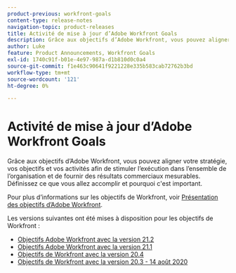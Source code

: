 ```yaml
---
product-previous: workfront-goals
content-type: release-notes
navigation-topic: product-releases
title: Activité de mise à jour d’Adobe Workfront Goals
description: Grâce aux objectifs d’Adobe Workfront, vous pouvez aligner votre stratégie, vos objectifs et vos activités afin de stimuler l’exécution dans l’ensemble de l’organisation et de fournir des résultats commerciaux mesurables. Définissez ce que vous allez accomplir et pourquoi c'est important.
author: Luke
feature: Product Announcements, Workfront Goals
exl-id: 1740c91f-b01e-4e97-987a-d1b810d0c0a4
source-git-commit: f1e463c90641f9221228e335b583cab72762b3bd
workflow-type: tm+mt
source-wordcount: '121'
ht-degree: 0%

---
```


# Activité de mise à jour d’Adobe Workfront Goals

Grâce aux objectifs d’Adobe Workfront, vous pouvez aligner votre stratégie, vos objectifs et vos activités afin de stimuler l’exécution dans l’ensemble de l’organisation et de fournir des résultats commerciaux mesurables. Définissez ce que vous allez accomplir et pourquoi c&#39;est important.

Pour plus d’informations sur les objectifs de Workfront, voir [Présentation des objectifs d’Adobe Workfront](../../../workfront-goals/goal-management/wf-goals-overview.md).

Les versions suivantes ont été mises à disposition pour les objectifs de Workfront :

* [Objectifs Adobe Workfront avec la version 21.2](../../../product-announcements/product-releases/goals-release-activity/goals-21.2-release/goals-release-21-2.md)
* [Objectifs Adobe Workfront avec la version 21.1](../../../product-announcements/product-releases/goals-release-activity/goals-release-21-1.md)
* [Objectifs de Workfront avec la version 20.4](../../../product-announcements/product-releases/goals-release-activity/goals-release-20-4.md)
* [Objectifs de Workfront avec la version 20.3 - 14 août 2020](../../../product-announcements/product-releases/goals-release-activity/goals-release-20-3.md)
